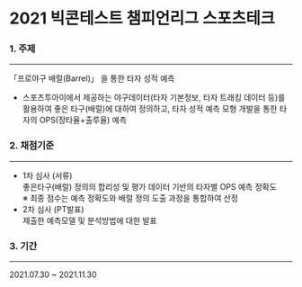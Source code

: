 # 2021 빅콘테스트 챔피언리그 스포츠테크

### 1. 주제  
-------------------------
「프로야구 배럴(Barrel)」 을 통한 타자 성적 예측  
- 스포츠투아이에서 제공하는 야구데이터(타자 기본정보, 타자 트래킹 데이터 등)를 활용하여 좋은 타구(배럴)에 대하여 정의하고, 타자 성적 예측 모형 개발을 통한 타자의 OPS(장타율+출루율) 예측

### 2. 채점기준  
------------------------------
- 1차 심사 (서류)  
좋은타구(배럴) 정의의 합리성 및 평가 데이터 기반의 타자별 OPS 예측 정확도  
※ 최종 점수는 예측 정확도와 배럴 정의 도출 과정을 통합하여 산정  
- 2차 심사 (PT발표)  
제출한 예측모델 및 분석방법에 대한 발표  

### 3. 기간  
---------------------------
2021.07.30 ~ 2021.11.30

